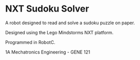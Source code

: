 # NXT Sudoku Solver

A robot designed to read and solve a sudoku puzzle on paper.

Designed using the Lego Mindstorms NXT platform.

Programmed in RobotC.

1A Mechatronics Engineering - GENE 121
